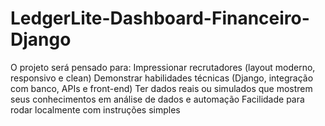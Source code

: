 # LedgerLite-Dashboard-Financeiro-Django
O projeto será pensado para:  Impressionar recrutadores (layout moderno, responsivo e clean)  Demonstrar habilidades técnicas (Django, integração com banco, APIs e front-end)  Ter dados reais ou simulados que mostrem seus conhecimentos em análise de dados e automação  Facilidade para rodar localmente com instruções simples
